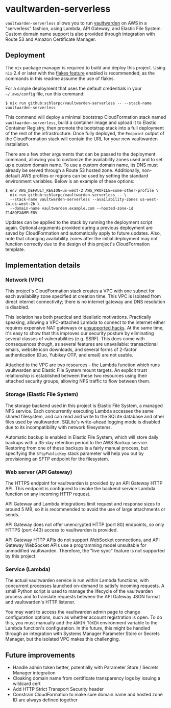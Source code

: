 # vaultwarden-serverless

`vaultwarden-serverless` allows you to run [vaultwarden](https://github.com/dani-garcia/vaultwarden)
on AWS in a "serverless" fashion, using Lambda, API Gateway, and Elastic File System.
Custom domain name support is also provided through integration with Route 53 and
Amazon Certificate Manager.

## Deployment

The `nix` package manager is required to build and deploy this project.
Using `nix` 2.4 or later with the [flakes feature](https://nixos.wiki/wiki/Flakes)
enabled is recommended, as the commands in this readme assume the use of flakes.

For a simple deployment that uses the default credentials in your `~/.aws/config` file,
run this command:

```
$ nix run github:schlarpc/vaultwarden-serverless -- --stack-name vaultwarden-serverless
```

This command will deploy a minimal bootstrap CloudFormation stack named `vaultwarden-serverless`,
build a container image and upload it to Elastic Container Registry, then
promote the bootstrap stack into a full deployment of the rest of the infrastructure.
Once fully deployed, the `Endpoint` output of the CloudFormation stack will
contain the URL for your new vaultwarden installation.

There are a few other arguments that can be passed to the deployment command, allowing
you to customize the availability zones used and to set up a custom domain name.
To use a custom domain name, its DNS must already be served through a Route 53 hosted zone.
Additionally, non-default AWS profiles or regions can be used by
setting the standard environment variables. Below is an example of these options:

```
$ env AWS_DEFAULT_REGION=us-west-2 AWS_PROFILE=some-other-profile \
  nix run github:schlarpc/vaultwarden-serverless -- \
  --stack-name vaultwarden-serverless --availability-zones us-west-2a,us-west-2b \
  --domain-name vaultwarden.example.com --hosted-zone-id Z148QEXAMPLE8V
```

Updates can be applied to the stack by running the deployment script again.
Optional arguments provided during a previous deployment are saved by CloudFormation
and automatically apply to future updates. Also, note that changing availability
zones after the initial deployment may not function correctly due to the design of
this project's CloudFormation template.

## Implementation details

### Network (VPC)

This project's CloudFormation stack creates a VPC with one subnet for each
availability zone specified at creation time. This VPC is isolated from direct internet
connectivity; there is no internet gateway and DNS resolution is disabled.

This isolation has both practical and idealistic motivations. Practically speaking,
allowing a VPC-attached Lambda to connect to the internet either requires expensive NAT
gateways or [unsupported hacks](https://github.com/glassechidna/lambdaeip).
At the same time, it's easy to show that this improves our security posture by
eliminating several classes of vulnerabilities (e.g. SSRF). This does come with
consequences though, as several features are unavailable: transactional
emails, website icon downloads, and several forms of 2-factor authentication
(Duo, Yubikey OTP, and email) are not usable.

Attached to the VPC are two resources - the Lambda function which runs vaultwarden
and Elastic File System mount targets. An explicit trust relationship is established
between these two resources using their attached security groups, allowing NFS traffic
to flow between them.

### Storage (Elastic File System)

The storage backend used in this project is Elastic File System, a managed NFS
service. Each concurrently executing Lambda accesses the same shared filesystem,
and can read and write to the SQLite database and other files used by vaultwarden.
SQLite's write-ahead logging mode is disabled due to its incompatibility with
network filesystems.

Automatic backup is enabled in Elastic File System, which will store daily
backups with a 35-day retention period to the AWS Backup service. Restoring
from one of these backups is a fairly manual process, but specifying the
`SftpPublicKey` stack parameter will help you out by provisioning an SFTP
endpoint for the filesystem.

### Web server (API Gateway)

The HTTPS endpoint for vaultwarden is provided by an API Gateway HTTP API.
This endpoint is configured to invoke the backend service Lambda function on any
incoming HTTP request.

API Gateway and Lambda integrations limit request and response sizes to around
5 MB, so it is recommended to avoid the use of large attachments or sends.

API Gateway does not offer unencrypted HTTP (port 80) endpoints, so only
HTTPS (port 443) access to vaultwarden is provided.

API Gateway HTTP APIs do not support WebSocket connections, and API Gateway
WebSocket APIs use a programming model unsuitable for unmodified vaultwarden.
Therefore, the "live sync" feature is not supported by this project.

### Service (Lambda)

The actual vaultwarden service is run within Lambda functions, with
concurrent processes launched on-demand to satisfy incoming requests. A small
Python script is used to manage the lifecycle of the vaultwarden process and
to translate requests between the API Gateway JSON format and vaultwarden's HTTP
listener.

You may want to access the vaultwarden admin page to change configuration options,
such as whether account registration is open. To do this, you must manually
add the `ADMIN_TOKEN` environment variable to the Lambda function's configuration.
In the future, this might be handled through an integration with
Systems Manager Parameter Store or Secrets Manager, but the isolated VPC makes
this challenging.

## Future improvements

* Handle admin token better, potentially with Parameter Store / Secrets Manager integration
* Cloaking domain name from certificate transparency logs by issuing a wildcard cert
* Add HTTP Strict Transport Security header
* Constrain CloudFormation to make sure domain name and hosted zone ID are always defined together

